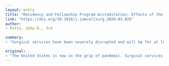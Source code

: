 ```yaml
---
layout: entry
title: "Residency and Fellowship Program Accreditation: Effects of the Novel Coronavirus (COVID-19) Pandemic"
link: "https://doi.org/10.1016/j.jamcollsurg.2020.03.026"
author:
- Potts, John R., 3rd

summary:
- "Surgical services have been severely disrupted and will be for at least several months. The pandemic poses unprecedented challenges to the process of accrediting those programs. This article delineates some of those challenges and the responses to them which are known, to date. Surgical residency and fellowship programs will be a priority. There are a number of challenges that are known to date to the U.S. and the United States. In turn, there are unprecedented challenges."

original:
- "The United States is now in the grip of pandemic. Surgical services have been severely disrupted and will be for at least several months. The pandemic poses unprecedented challenges to surgical residency and fellowship programs. In turn, there are unprecedented challenges to the process of accrediting those programs. This article delineates some of those challenges and the responses to them which are known, to date."
---
```


